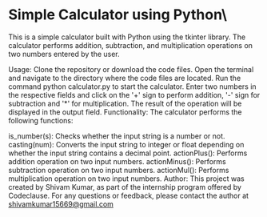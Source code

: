
# Simple Calculator using Python\
This is a simple calculator built with Python using the tkinter library. The calculator performs addition, subtraction, and multiplication operations on two numbers entered by the user.

Usage:
Clone the repository or download the code files.
Open the terminal and navigate to the directory where the code files are located.
Run the command python calculator.py to start the calculator.
Enter two numbers in the respective fields and click on the '+' sign to perform addition, '-' sign for subtraction and '*' for multiplication.
The result of the operation will be displayed in the output field.
Functionality:
The calculator performs the following functions:

is_number(s): Checks whether the input string is a number or not.
casting(num): Converts the input string to integer or float depending on whether the input string contains a decimal point.
actionPlus(): Performs addition operation on two input numbers.
actionMinus(): Performs subtraction operation on two input numbers.
actionMul(): Performs multiplication operation on two input numbers.
Author:
This project was created by Shivam Kumar, as part of the internship program offered by Codeclause. For any questions or feedback, please contact the author at shivamkumar15669@gmail.com
